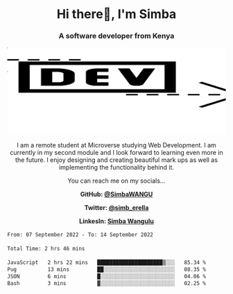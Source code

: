 
<h1 align="center"> Hi there👋, I'm Simba</h1>
<h3 align="center">A software developer from Kenya</h3>

<img src="/arrow-svgrepo-com.svg" margin="auto" width="100%" height="200px">


<p align="center">I am a remote student at Microverse studying Web Development. I am currently in my second module and I look forward to learning even more in the future. I enjoy designing and creating beautiful mark ups as well as implementing the functionality behind it.</p>

<p align="center">You can reach me on my socials... </p>

<div align="center">

__<p>  GitHub: [@SimbaWANGU](https://github.com/SimbaWANGU)__  </p>
__<p> Twitter: [@simb_erella](https://twitter.com/simb_erella)__ </p>
__<p> LinkesIn: [Simba Wangulu](https://www.linkedin.com/in/simba-wangulu/)__ </p>

</div>

<!--START_SECTION:waka-->

```text
From: 07 September 2022 - To: 14 September 2022

Total Time: 2 hrs 46 mins

JavaScript   2 hrs 22 mins   █████████████████████▒░░░   85.34 %
Pug          13 mins         ██░░░░░░░░░░░░░░░░░░░░░░░   08.35 %
JSON         6 mins          █░░░░░░░░░░░░░░░░░░░░░░░░   04.06 %
Bash         3 mins          ▓░░░░░░░░░░░░░░░░░░░░░░░░   02.25 %
```

<!--END_SECTION:waka-->
